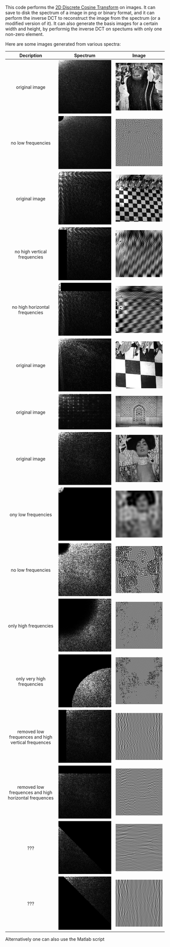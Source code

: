 This code performs the [2D Discrete Cosine Transform](https://en.wikipedia.org/wiki/Discrete_cosine_transform#Multidimensional_DCTs) on images. It can save to disk the spectrum of a image in png or binary format, and it can perform the inverse DCT to reconstruct the image from the spectrum (or a modified version of it). It can also generate the basis images for a certain width and height, by performig the inverse DCT on spectums with only one non-zero element.

Here are some images generated from various spectra:

Decription | Spectrum | Image
:-:|:-:|:-:
original image | ![](gorilla_spectrum.png)  |  ![](gorilla_gray.png)
no low frequencies | ![](gorilla_modified_spectrum.png) | ![](gorilla_output.png)
original image | ![](pavimento_spectrum.png) | ![](pavimento_gray.png)
no high vertical frequencies | ![](pavimento_modified_spectrum1.png) | ![](pavimento_output1.png)
no high horizontal frequencies | ![](pavimento_modified_spectrum2.png) | ![](pavimento_output2.png)
original image | ![](pavimentozoom_spectrum.png) | ![](pavimentozoom_gray.png)
original image | ![](palace_spectrum.png) | ![](palace_gray.png)
original image | ![](g_spectrum.png)  |  ![](g_gray.png)
ony low frequencies | ![](g_modified_spectrum0.png) | ![](g_output0.png)
no low frequencies | ![](g_modified_spectrum1.png) | ![](g_output1.png)
only high frequencies | ![](g_modified_spectrum2.png) | ![](g_output2.png)
only very high frequencies | ![](g_modified_spectrum5.png) | ![](g_output5.png)
removed low frequences and high vertical frequences | ![](g_modified_spectrum3.png) | ![](g_output3.png)
removed low frequences and high horizontal frequences | ![](g_modified_spectrum4.png) | ![](g_output4.png)
??? | ![](g_modified_spectrum6.png) | ![](g_output6.png)
??? | ![](g_modified_spectrum7.png) | ![](g_output7.png)

Alternatively one can also use the Matlab script